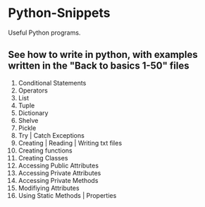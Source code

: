 # Python-Snippets
Useful Python programs.

## See how to write in python, with examples written in the "Back to basics 1-50" files
1. Conditional Statements
2. Operators
3. List
4. Tuple
5. Dictionary
6. Shelve
7. Pickle
8. Try | Catch Exceptions
9. Creating | Reading | Writing txt files
10. Creating functions
11. Creating Classes
12. Accessing Public Attributes
13. Accessing Private Attributes
14. Accessing Private Methods
15. Modifiying Attributes
16. Using Static Methods | Properties
